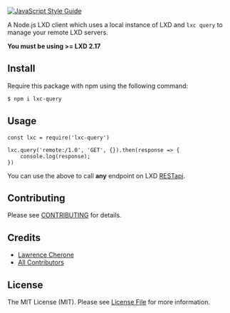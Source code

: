 [![JavaScript Style Guide](https://img.shields.io/badge/code_style-standard-brightgreen.svg)](https://standardjs.com)

A Node.js LXD client which uses a local instance of LXD and `lxc query` to manage your remote LXD servers.

**You must be using >= LXD 2.17**

## Install

Require this package with npm using the following command:

``` bash
$ npm i lxc-query
```

## Usage

```
const lxc = require('lxc-query')

lxc.query('remote:/1.0', 'GET', {}).then(response => {
    console.log(response);
})
```

You can use the above to call **any** endpoint on LXD [RESTapi](https://github.com/lxc/lxd/blob/master/doc/rest-api.md). 

## Contributing

Please see [CONTRIBUTING](https://github.com/lcherone/lxc-query/blob/master/CONTRIBUTING.md) for details.


## Credits

- [Lawrence Cherone](https://github.com/lcherone)
- [All Contributors](https://github.com/lcherone/lxc-query/graphs/contributors)

## License

The MIT License (MIT). Please see [License File](https://github.com/lcherone/lxc-query/blob/master/LICENSE) for more information.
